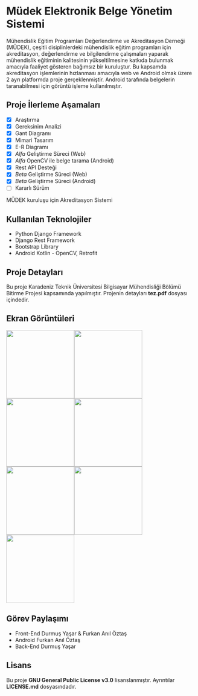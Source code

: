 # Müdek Elektronik Belge Yönetim Sistemi

Mühendislik Eğitim Programları Değerlendirme ve Akreditasyon Derneği (MÜDEK), çeşitli disiplinlerdeki mühendislik eğitim programları için akreditasyon, değerlendirme ve bilgilendirme çalışmaları yaparak mühendislik eğitiminin kalitesinin yükseltilmesine katkıda bulunmak amacıyla faaliyet gösteren bağımsız bir kuruluştur. Bu kapsamda akreditasyon işlemlerinin hızlanması amacıyla web ve Android olmak üzere 2 ayrı platformda proje gerçeklenmiştir. Android tarafında belgelerin taranabilmesi için görüntü işleme kullanılmıştır.

## Proje İlerleme Aşamaları

- [x] Araştırma
- [x] Gereksinim Analizi
- [x] Gant Diagramı
- [x] Mimari Tasarım
- [x] E-R Diagramı
- [x] *Alfa* Geliştirme Süreci (Web)
- [x] *Alfa* OpenCV ile belge tarama (Android)
- [x] Rest API Desteği
- [x] *Beta* Geliştirme Süreci (Web)
- [x] *Beta* Geliştirme Süreci (Android)
- [ ] Kararlı Sürüm

MÜDEK kuruluşu için Akreditasyon Sistemi

## Kullanılan Teknolojiler

* Python Django Framework
* Django Rest Framework
* Bootstrap Library
* Android Kotlin - OpenCV, Retrofit

## Proje Detayları

Bu proje Karadeniz Teknik Üniversitesi Bilgisayar Mühendisliği Bölümü Bitirme Projesi kapsamında yapılmıştır. Projenin detayları **tez.pdf** dosyası içindedir.

## Ekran Görüntüleri

<img src="https://github.com/frknnlzts/MUDEK-EDMS/blob/master/Android%20SS/M%C3%BCdek%20-%20EDMS%20(1).png" width="180"><img src="https://github.com/frknnlzts/MUDEK-EDMS/blob/master/Android%20SS/M%C3%BCdek%20-%20EDMS%20(2).png" width="180"><img src="https://github.com/frknnlzts/MUDEK-EDMS/blob/master/Android%20SS/M%C3%BCdek%20-%20EDMS%20(3).png" width="180"><img src="https://github.com/frknnlzts/MUDEK-EDMS/blob/master/Android%20SS/M%C3%BCdek%20-%20EDMS%20(4).png" width="180"><img src="https://github.com/frknnlzts/MUDEK-EDMS/blob/master/Android%20SS/M%C3%BCdek%20-%20EDMS%20(5).jpg" width="180"><img src="https://github.com/frknnlzts/MUDEK-EDMS/blob/master/Android%20SS/M%C3%BCdek%20-%20EDMS%20(6).jpg" width="180"><img src="https://github.com/frknnlzts/MUDEK-EDMS/blob/master/Android%20SS/M%C3%BCdek%20-%20EDMS%20(7).jpg" width="180">

## Görev Paylaşımı

* Front-End Durmuş Yaşar & Furkan Anıl Öztaş
* Android Furkan Anıl Öztaş
* Back-End Durmuş Yaşar

## Lisans

Bu proje **GNU General Public License v3.0** lisanslanmıştır. Ayrıntılar **LICENSE.md** dosyasındadır.
